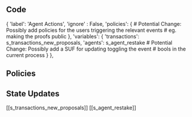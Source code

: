 ## Code

{
        'label': 'Agent Actions',
        'ignore' : False, 
        'policies': {
            # Potential Change: Possibly add policies for the users triggering the relevant events
            # eg. making the proofs public
        },
        'variables': {
            'transactions': s_transactions_new_proposals,
            'agents': s_agent_restake
            # Potential Change: Possibly add a SUF for updating toggling the event
            # bools in the current process
        }
    },

## Policies

## State Updates

[[s_transactions_new_proposals]]
[[s_agent_restake]]
